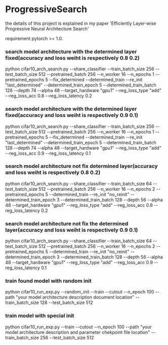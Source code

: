 # ProgressiveSearch

the details of this project is explained in my paper 'Efficiently Layer-wise Progressive Neural Architecture Search'

requirement pytorch >= 1.0.


### search model architecture with the determined layer fixed(accuracy and loss weiht is respectively 0.8 0.2)

python cifar10_arch_search.py --share_classifier --train_batch_size 256 --test_batch_size 512 --pretrained_batch 256 --n_worker 16 --n_epochs 1 --pretrained_epochs 5 --fix_determined --determined_train --re_init "last_determined" --determined_train_epoch 5 --determined_train_batch 128 --depth 74 --alpha 48 --target_hardware "gpu1" --reg_loss_type "add" --reg_loss_acc 0.8 --reg_loss_latency 0.2


### search model architecture with the determined layer fixed(accuracy and loss weiht is respectively 0.9 0.1)

python cifar10_arch_search.py --share_classifier --train_batch_size 256 --test_batch_size 512 --pretrained_batch 256 --n_worker 16 --n_epochs 1 --pretrained_epochs 5 --fix_determined --determined_train --re_init "last_determined" --determined_train_epoch 5 --determined_train_batch 128 --depth 74 --alpha 48 --target_hardware "gpu1" --reg_loss_type "add" --reg_loss_acc 0.9 --reg_loss_latency 0.1

### search model architecture not fix determined layer(accuracy and loss weiht is respectively 0.8 0.2)

python cifar10_arch_search.py --share_classifier --train_batch_size 64 --test_batch_size 512 --pretrained_batch 256 --n_worker 16 --n_epochs 2 --pretrained_epochs 5 --determined_train --re_init "no_reinit" --determined_train_epoch 3 --determined_train_batch 128 --depth 56 --alpha 48 --target_hardware "gpu1" --reg_loss_type "add" --reg_loss_acc 0.8 --reg_loss_latency 0.2

### search model architecture not fix the determined layer(accuracy and loss weiht is respectively 0.9 0.1)

python cifar10_arch_search.py --share_classifier --train_batch_size 64 --test_batch_size 512 --pretrained_batch 256 --n_worker 16 --n_epochs 2 --pretrained_epochs 5 --determined_train --re_init "no_reinit" --determined_train_epoch 3 --determined_train_batch 128 --depth 56 --alpha 48 --target_hardware "gpu1" --reg_loss_type "add" --reg_loss_acc 0.9 --reg_loss_latency 0.1

### train found model with random init

python cifar10_run_exp.py --random_init --train --cutout --n_epoch 100 --path "your model architecture description document location" --train_batch_size 128 --test_batch_size 512

### train model with special init

python cifar10_run_exp.py --train --cutout --n_epoch 100 --path "your model architecture description and parameter chekpoint file location" --train_batch_size 256 --test_batch_size 512
